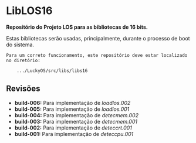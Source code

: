 # LibLOS16 #
**Repositório do Projeto LOS para as bibliotecas de 16 bits.**

Estas bibliotecas serão usadas, principalmente, durante o processo de boot do sistema.

```
Para um correto funcionamento, este repositório deve estar localizado no diretório:

	.../LuckyOS/src/libs/libs16
```

## Revisões ##

* **build-006:** Para implementação de *loadlos.002*
* **build-005:** Para implementação de *loadlos.001*
* **build-004:** Para implementação de *detecmem.002*
* **build-003:** Para implementação de *detecmem.001*
* **build-002:** Para implementação de *deteccrt.001*
* **build-001:** Para implementação de *deteccpu.001*
